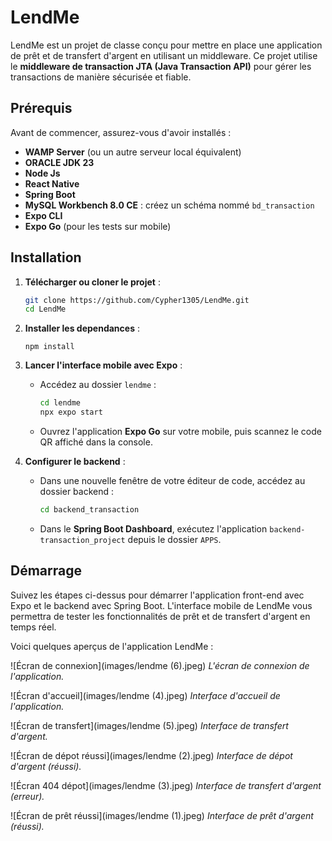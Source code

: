 # LendMe

LendMe est un projet de classe conçu pour mettre en place une application de prêt et de transfert d'argent en utilisant un middleware. 
Ce projet utilise le **middleware de transaction JTA (Java Transaction API)** pour gérer les transactions de manière sécurisée et fiable.

## Prérequis

Avant de commencer, assurez-vous d'avoir installés :

- **WAMP Server** (ou un autre serveur local équivalent)
- **ORACLE JDK 23**
- **Node Js**
- **React Native**
- **Spring Boot**
- **MySQL Workbench 8.0 CE** : créez un schéma nommé `bd_transaction`
- **Expo CLI**
- **Expo Go** (pour les tests sur mobile)

## Installation

1. **Télécharger ou cloner le projet** :

   ```bash
   git clone https://github.com/Cypher1305/LendMe.git
   cd LendMe
   ```
2. **Installer les dependances** :

   ```npm install```

2. **Lancer l'interface mobile avec Expo** :
   - Accédez au dossier `lendme` :

     ```bash
     cd lendme
     npx expo start
     ```

   - Ouvrez l'application **Expo Go** sur votre mobile, puis scannez le code QR affiché dans la console.

3. **Configurer le backend** :
   - Dans une nouvelle fenêtre de votre éditeur de code, accédez au dossier backend :

     ```bash
     cd backend_transaction
     ```

   - Dans le **Spring Boot Dashboard**, exécutez l'application `backend-transaction_project` depuis le dossier `APPS`.

## Démarrage

Suivez les étapes ci-dessus pour démarrer l'application front-end avec Expo et le backend avec Spring Boot. 
L'interface mobile de LendMe vous permettra de tester les fonctionnalités de prêt et de transfert d'argent en temps réel.

Voici quelques aperçus de l'application LendMe :

![Écran de connexion](images/lendme (6).jpeg)
*L'écran de connexion de l'application.*

![Écran d'accueil](images/lendme (4).jpeg)
*Interface d'accueil de l'application.*

![Écran de transfert](images/lendme (5).jpeg)
*Interface de transfert d'argent.*

![Écran de dépot réussi](images/lendme (2).jpeg)
*Interface de dépot d'argent (réussi).*

![Écran 404 dépot](images/lendme (3).jpeg)
*Interface de transfert d'argent (erreur).*

![Écran de prêt réussi](images/lendme (1).jpeg)
*Interface de prêt d'argent (réussi).*
